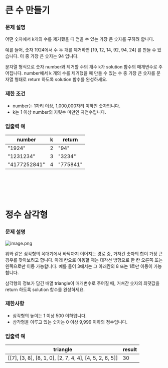 큰 수 만들기
===
### 문제 설명
어떤 숫자에서 k개의 수를 제거했을 때 얻을 수 있는 가장 큰 숫자를 구하려 합니다.

예를 들어, 숫자 1924에서 수 두 개를 제거하면 [19, 12, 14, 92, 94, 24] 를 만들 수 있습니다. 이 중 가장 큰 숫자는 94 입니다.

문자열 형식으로 숫자 number와 제거할 수의 개수 k가 solution 함수의 매개변수로 주어집니다. number에서 k 개의 수를 제거했을 때 만들 수 있는 수 중 가장 큰 숫자를 문자열 형태로 return 하도록 solution 함수를 완성하세요.

### 제한 조건
+ number는 1자리 이상, 1,000,000자리 이하인 숫자입니다.
+ k는 1 이상 number의 자릿수 미만인 자연수입니다.

### 입출력 예
|number	|k	|return|
|---|---|---|
|"1924"	|2	|"94"|
|"1231234"|	3|	"3234"|
|"4177252841"	|4|	"775841"|


<br/><br/><br/><br/>

정수 삼각형
===
### 문제 설명
![image.png](https://grepp-programmers.s3.amazonaws.com/files/production/97ec02cc39/296a0863-a418-431d-9e8c-e57f7a9722ac.png)

위와 같은 삼각형의 꼭대기에서 바닥까지 이어지는 경로 중, 거쳐간 숫자의 합이 가장 큰 경우를 찾아보려고 합니다. 아래 칸으로 이동할 때는 대각선 방향으로 한 칸 오른쪽 또는 왼쪽으로만 이동 가능합니다. 예를 들어 3에서는 그 아래칸의 8 또는 1로만 이동이 가능합니다.

삼각형의 정보가 담긴 배열 triangle이 매개변수로 주어질 때, 거쳐간 숫자의 최댓값을 return 하도록 solution 함수를 완성하세요.

### 제한사항
+ 삼각형의 높이는 1 이상 500 이하입니다.
+ 삼각형을 이루고 있는 숫자는 0 이상 9,999 이하의 정수입니다.

### 입출력 예
|triangle|	result|
|---|---|
|[[7], [3, 8], [8, 1, 0], [2, 7, 4, 4], [4, 5, 2, 6, 5]]|	30|